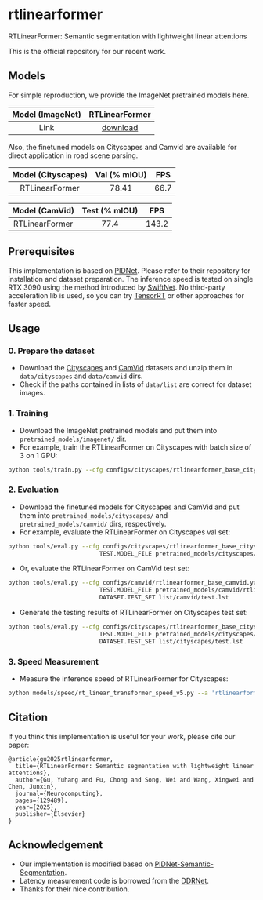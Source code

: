 # rtlinearformer
RTLinearFormer: Semantic segmentation with lightweight linear attentions

This is the official repository for our recent work.

## Models
For simple reproduction, we provide the ImageNet pretrained models here.

| Model (ImageNet) | RTLinearFormer |
|:-:|:-:|
| Link | [download](https://drive.google.com/file/d/1bq9y0IcF9NDgYXoPWfKDs8LQkqTvG7Ln/view?usp=drive_link) |

Also, the finetuned models on Cityscapes and Camvid are available for direct application in road scene parsing.

| Model (Cityscapes) | Val (% mIOU) | FPS |
|:-:|:-:|:-:|
| RTLinearFormer | 78.41 | 66.7 |

| Model (CamVid) | Test (% mIOU)| FPS |
|:-:|:-:|:-:|
| RTLinearFormer | 77.4 | 143.2 |

## Prerequisites
This implementation is based on [PIDNet](https://github.com/XuJiacong/PIDNet). Please refer to their repository for installation and dataset preparation. The inference speed is tested on single RTX 3090 using the method introduced by [SwiftNet](https://arxiv.org/pdf/1903.08469.pdf). No third-party acceleration lib is used, so you can try [TensorRT](https://github.com/NVIDIA/TensorRT) or other approaches for faster speed.

## Usage

### 0. Prepare the dataset

* Download the [Cityscapes](https://www.cityscapes-dataset.com/) and [CamVid](http://mi.eng.cam.ac.uk/research/projects/VideoRec/CamVid/) datasets and unzip them in `data/cityscapes` and `data/camvid` dirs.
* Check if the paths contained in lists of `data/list` are correct for dataset images.

### 1. Training

* Download the ImageNet pretrained models and put them into `pretrained_models/imagenet/` dir.
* For example, train the RTLinearFormer on Cityscapes with batch size of 3 on 1 GPU:
````bash
python tools/train.py --cfg configs/cityscapes/rtlinearformer_base_cityscapes.yaml GPUS (0) TRAIN.BATCH_SIZE_PER_GPU 3
````

### 2. Evaluation

* Download the finetuned models for Cityscapes and CamVid and put them into `pretrained_models/cityscapes/` and `pretrained_models/camvid/` dirs, respectively.
* For example, evaluate the RTLinearFormer on Cityscapes val set:
````bash
python tools/eval.py --cfg configs/cityscapes/rtlinearformer_base_cityscapes.yaml \
                          TEST.MODEL_FILE pretrained_models/cityscapes/rtlinearformer_base_Cityscapes_val.pt
````
* Or, evaluate the RTLinearFormer on CamVid test set:
````bash
python tools/eval.py --cfg configs/camvid/rtlinearformer_base_camvid.yaml \
                          TEST.MODEL_FILE pretrained_models/camvid/rtlinearformer_base_Camvid_Test.pt \
                          DATASET.TEST_SET list/camvid/test.lst
````
* Generate the testing results of RTLinearFormer on Cityscapes test set:
````bash
python tools/eval.py --cfg configs/cityscapes/rtlinearformer_base_cityscapes_trainval.yaml \
                          TEST.MODEL_FILE pretrained_models/cityscapes/rtlinearformer_base_Cityscapes_test.pt \
                          DATASET.TEST_SET list/cityscapes/test.lst
````

### 3. Speed Measurement

* Measure the inference speed of RTLinearFormer for Cityscapes:
````bash
python models/speed/rt_linear_transformer_speed_v5.py --a 'rtlinearformer' --c 19 --r 1024 2048
````

## Citation

If you think this implementation is useful for your work, please cite our paper:
```
@article{gu2025rtlinearformer,
  title={RTLinearFormer: Semantic segmentation with lightweight linear attentions},
  author={Gu, Yuhang and Fu, Chong and Song, Wei and Wang, Xingwei and Chen, Junxin},
  journal={Neurocomputing},
  pages={129489},
  year={2025},
  publisher={Elsevier}
}
```

## Acknowledgement

* Our implementation is modified based on [PIDNet-Semantic-Segmentation](https://github.com/XuJiacong/PIDNet).
* Latency measurement code is borrowed from the [DDRNet](https://github.com/ydhongHIT/DDRNet).
* Thanks for their nice contribution.
